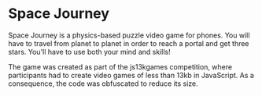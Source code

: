 Space Journey
==================

Space Journey is a physics-based puzzle video game for phones. You will have to travel from planet to planet in order to reach a portal and get three stars. You'll have to use both your mind and skills!

The game was created as part of the js13kgames competition, where participants had to create video games of less than 13kb in JavaScript. As a consequence, the code was obfuscated to reduce its size.
